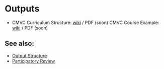 # Outputs

- CMVC Curriculum Structure: [wiki](https://wiki.reuse.city/projects/circular-valuer-curriculum/CMVC-01) / PDF (soon)
    CMVC Course Example: [wiki](https://wiki.reuse.city/projects/circular-valuer-curriculum/CMVC-Course) / PDF (soon)

## See also:

- [Output Structure](2025-08-06_structuring.md)
- [Participatory Review](2025-08-08_Participatory-Review.md)
